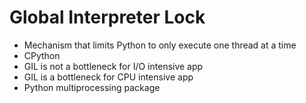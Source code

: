 # Global Interpreter Lock
- Mechanism that limits Python to only execute one thread at a time
- CPython
- GIL is not a bottleneck for I/O intensive app
- GIL is a bottleneck for CPU intensive app
- Python multiprocessing package
